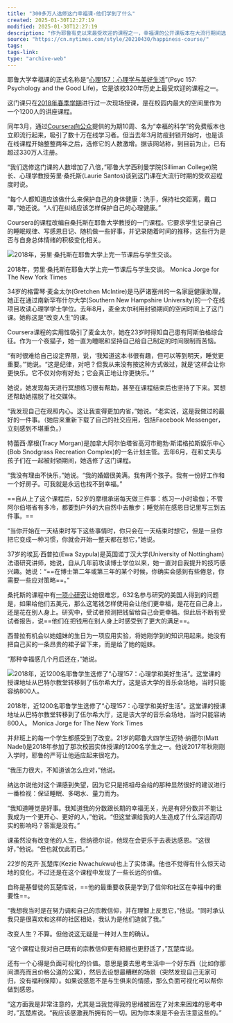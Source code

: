 ```yaml
---
title: "300多万人选修这门幸福课-他们学到了什么"
created: 2025-01-30T12:27:19
modified: 2025-01-30T12:27:19
description: "作为耶鲁有史以来最受欢迎的课程之一，幸福课的公开课版本在大流行期间选修人数激增。记录睡眠规律、写感恩日记、做好事……，这门课教授的内容真的能“改变人生”吗？"
source: "https://cn.nytimes.com/style/20210430/happiness-course/"
tags:
tags-link:
type: "archive-web"
---
```

耶鲁大学幸福课的正式名称是“[心理157：心理学与美好生活](https://www.nytimes.com/2018/01/26/nyregion/at-yale-class-on-happiness-draws-huge-crowd-laurie-santos.html "Link: https://www.nytimes.com/2018/01/26/nyregion/at-yale-class-on-happiness-draws-huge-crowd-laurie-santos.html")”(Psyc 157: Psychology and the Good Life)，它是该校320年历史上最受欢迎的课程之一。

这门课只在[2018年春季学期](https://cn.nytimes.com/education/20180131/at-yale-class-on-happiness-draws-huge-crowd-laurie-santos/ "Link: https://www.nytimes.com/2018/01/26/nyregion/at-yale-class-on-happiness-draws-huge-crowd-laurie-santos.html")进行过一次现场授课，是在校园内最大的空间里作为一个1200人的讲座课程。

同年3月，通过[Coursera向公众](https://www.coursera.org/learn/the-science-of-well-being?utm_source=gg&utm_medium=sem&utm_campaign=01-BrandedSearch-US&utm_content=01-BrandedSearch-US&campaignid=380484307&adgroupid=102187343498&device=c&keyword=&matchtype=b&network=g&devicemodel=&adpostion=&creativeid=433079694377&hide_mobile_promo&gclid=CjwKCAiA-f78BRBbEiwATKRRBJTFBmNyRSVp8WaZQ1ruWs6v4e2jlfdOi8MtTgHH039blo_nXBU0uhoCbAgQAvD_BwE%252523about "Link: https://www.coursera.org/learn/the-science-of-well-being?utm_source=gg&utm_medium=sem&utm_campaign=01-BrandedSearch-US&utm_content=01-BrandedSearch-US&campaignid=380484307&adgroupid=102187343498&device=c&keyword=&matchtype=b&network=g&devicemodel=&adpostion=&creativeid=433079694377&hide_mobile_promo&gclid=CjwKCAiA-f78BRBbEiwATKRRBJTFBmNyRSVp8WaZQ1ruWs6v4e2jlfdOi8MtTgHH039blo_nXBU0uhoCbAgQAvD_BwE%252523about")提供的为期10周、名为“幸福的科学”的免费版本也立即流行起来，吸引了数十万在线学习者。但当去年3月防疫封锁开始时，也是该在线课程开始整整两年之后，选修它的人数激增。据该网站称，到目前为止，已有超过330万人注册。

“我们选修这门课的人数增加了八倍，”耶鲁大学西利曼学院(Silliman College)院长、心理学教授劳里·桑托斯(Laurie Santos)谈到这门课在大流行时期的受欢迎程度时说。

“每个人都知道应该做什么来保护自己的身体健康：洗手，保持社交距离，戴口罩，”她还说。“人们在纠结应该怎样保护自己的心理健康。”

Coursera的课程改编自桑托斯在耶鲁大学教授的一门课程。它要求学生记录自己的睡眠规律、写感恩日记、随机做一些好事，并记录随着时间的推移，这些行为是否与自身总体情绪的积极变化相关。

![2018年，劳里·桑托斯在耶鲁大学上完一节课后与学生交谈。](https://static01.nyt.com/images/2020/10/13/science/07SCI-CONVERSATION-SANTOS01/07SCI-CONVERSATION-SANTOS01-master1050.jpg)

2018年，劳里·桑托斯在耶鲁大学上完一节课后与学生交谈。 Monica Jorge for The New York Times

34岁的格雷琴·麦金太尔(Gretchen McIntire)是马萨诸塞州的一名家庭健康助理，她正在通过南新罕布什尔大学(Southern New Hampshire University)的一个在线项目攻读心理学学士学位。去年8月，麦金太尔利用封锁期间的空闲时间上了这门课。她称这是“改变人生”的课。

Coursera课程的实用性吸引了麦金太尔，她在23岁时得知自己患有阿斯伯格综合征。作为一个夜猫子，她一直为睡眠和坚持自己给自己制定的时间限制而苦恼。

“有时很难给自己设定界限，说，‘我知道这本书很有趣，但可以等到明天，睡觉更重要。’”她说。“这是纪律，对吧？但我从来没有按这种方式做过，就是‘这样会让你更快乐。它不仅对你有好处；它会真正地让你更快乐。’”

她说，她发现每天进行冥想练习很有帮助，甚至在课程结束后也坚持了下来。冥想还帮助她摆脱了社交媒体。

“我发现自己在观照内心。这让我变得更加内省，”她说。“老实说，这是我做过的最好的一件事。（她后来重新下载了自己的社交应用，包括Facebook Messenger，立刻感到不堪重负。）

特蕾西·摩根(Tracy Morgan)是加拿大阿尔伯塔省高河市鲍勃·斯诺格拉斯娱乐中心(Bob Snodgrass Recreation Complex)的一名计划主管。去年6月，在和丈夫与孩子们在一起被封锁期间，她选修了这门课程。

“我没有理由不快乐，”她说。“我的婚姻很美满。我有两个孩子。我有一份好工作和一个好房子。可我就是永远也找不到幸福。”

==自从上了这个课程后，52岁的摩根承诺每天做三件事：练习一小时瑜伽；不管阿尔伯塔省有多冷，都要到户外的大自然中去散步；睡觉前在感恩日记里写三到五件事。==

“当你开始在一天结束时写下这些事情时，你只会在一天结束时想它，但是一旦你把它变成一种习惯，你就会开始一整天都在想它，”她说。

37岁的埃瓦·西普拉(Ewa Szypula)是英国诺丁汉大学(University of Nottingham)法语研究讲师，她说，自从几年前攻读博士学位以来，她一直对自我提升的技巧感兴趣。她说：“==在博士第二年或第三年的某个时候，你确实会感到有些倦怠，你需要一些应对策略==。”

桑托斯的课程中有[一项小研究](https://www.researchgate.net/publication/5494996_Spending_Money_on_Others_Promotes_Happiness)让她很难忘，632名参与研究的美国人得到的问题是，如果给他们五美元，那么这笔钱怎样使用会让他们更幸福，是花在自己身上，还是花在别人身上。研究中，受试者预测把钱留给自己会更幸福。但此后不断有受试者报告，说==他们在把钱用在别人身上时感受到了更大的满足==。

西普拉有机会以她姐妹的生日为一项应用实验，将她刚学到的知识用起来。她没有把自己买的一条昂贵的裙子留下来，而是给了她的姐妹。

“那种幸福感几个月后还在，”她说。

![2018年，近1200名耶鲁学生选修了“心理157：心理学和美好生活”。这堂课的授课地址从巴特尔教堂转移到了伍尔希大厅，这是该大学的音乐会场地，当时只能容纳800人。](https://static01.nyt.com/images/2018/01/27/nyregion/27yale3-copy/merlin_132895217_ea977bc4-e7d3-42b6-909e-22776efbbdcf-master1050.jpg)

2018年，近1200名耶鲁学生选修了“心理157：心理学和美好生活”。这堂课的授课地址从巴特尔教堂转移到了伍尔希大厅，这是该大学的音乐会场地，当时只能容纳800人。 Monica Jorge for The New York Times

并非班上的每一个学生都感受到了改变。21岁的耶鲁大四学生迈特·纳德尔(Matt Nadel)是2018年参加了那次校园实体授课的1200名学生之一。他说2017年秋刚刚入学时，耶鲁的严苛让他适应起来很吃力。

“我压力很大，不知道该怎么应对，”他说。

纳达尔说他对这个课感到失望，因为它只是把祖母会给的那种显然很好的建议进行一番检视：保证睡眠、多喝水、量力而为。

“我知道睡觉是好事。我知道我的分数跟长期的幸福无关，光是有好分数并不能让我成为一个更开心、更好的人，”他说。“但这堂课给我的人生造成了什么深远而切实的影响吗？答案是没有。”

课虽然没有改变他的人生，但纳德尔说，他现在会更乐于去表达感恩。“这很好，”他说。“但也就仅此而已。”

22岁的克齐·瓦楚库(Kezie Nwachukwu)也上了实体课。他也不觉得有什么惊天动地的变化，不过还是在这个课程中发现了一些长远的价值。

自称是基督徒的瓦楚库说，==他的最重要收获是学到了信仰和社区在幸福中的重要性==。

“我想我当时是在努力调和自己的宗教信仰，并在理智上反思它，”他说。“同时承认我只是很喜欢和这样的社区相处，我认为是他们造就了我。”

改变人生？不算。但他说这无疑是一种对人生的确认。

“这个课程让我对自己既有的宗教信仰更有把握也更舒适了，”瓦楚库说。

还有一个心得是负面可视化的价值。意思是要去思考生活中一个好东西（比如你那间漂亮而且价格公道的公寓），然后去设想最糟糕的场景（突然发现自己无家可归，没有福利保障）。如果说感恩不是与生俱来的情感，那么负面可视化可以帮你做到感恩。

“这方面我是非常注意的，尤其是当我觉得我的思绪被困在了对未来困难的思考中时，”瓦楚库说。“我应该感激我所拥有的一切。因为你本来是不会去注意这些的。”